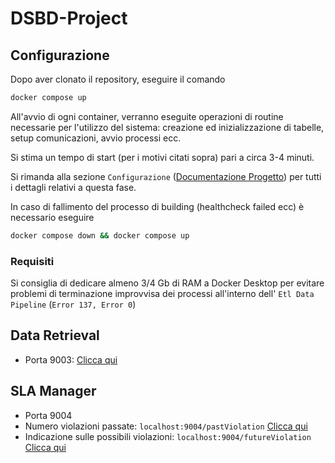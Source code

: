 # DSBD-Project

## Configurazione
Dopo aver clonato il repository, eseguire il comando

```bash
docker compose up
```

All'avvio di ogni container, verranno eseguite operazioni di routine necessarie per l'utilizzo del sistema: creazione ed inizializzazione di tabelle, setup comunicazioni, avvio processi ecc.

Si stima un tempo di start (per i motivi citati sopra) pari a circa 3-4 minuti.

Si rimanda alla sezione `Configurazione` (<a href ="https://google.com">Documentazione Progetto</a>) per tutti i dettagli relativi a questa fase.

In caso di fallimento del processo di building (healthcheck failed ecc) è necessario eseguire 
```bash
docker compose down && docker compose up
```

### Requisiti
Si consiglia di dedicare almeno 3/4 Gb di RAM a Docker Desktop per evitare problemi di terminazione improvvisa dei processi all'interno dell' `Etl Data Pipeline` (`Error 137, Error 0`)

## Data Retrieval
 - Porta 9003: <a href ="http://localhost:9003">Clicca qui</a>

## SLA Manager
- Porta 9004 
- Numero violazioni passate: `localhost:9004/pastViolation` <a href ="http://localhost:9004/pastViolation">Clicca qui</a>
- Indicazione sulle possibili violazioni: `localhost:9004/futureViolation` <a href ="http://localhost:9004/futureViolation">Clicca qui</a>